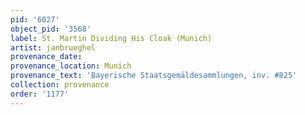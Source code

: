```yaml
---
pid: '6027'
object_pid: '3568'
label: St. Martin Dividing His Cloak (Munich)
artist: janbrueghel
provenance_date:
provenance_location: Munich
provenance_text: 'Bayerische Staatsgemäldesammlungen, inv. #825'
collection: provenance
order: '1177'
---
```

